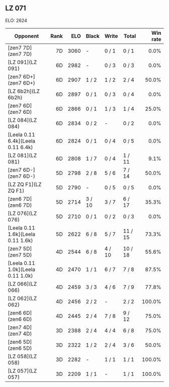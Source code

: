## LZ 071 ##

ELO: 2624

Opponent | Rank | ELO | Black | Write | Total | Win rate
---------|-----:|----:|-------|-------|-------|-------:
[zen7 7D](zen7 7D) | 7D | 3060 | - | 0 / 1 | 0 / 1 | 0.0%
[LZ 091](LZ 091) | 6D | 2982 | - | 0 / 3 | 0 / 3 | 0.0%
[zen7 6D+](zen7 6D+) | 6D | 2907 | 1 / 2 | 1 / 2 | 2 / 4 | 50.0%
[LZ 6b2h](LZ 6b2h) | 6D | 2897 | 0 / 1 | 0 / 3 | 0 / 4 | 0.0%
[zen7 6D](zen7 6D) | 6D | 2866 | 0 / 1 | 1 / 3 | 1 / 4 | 25.0%
[LZ 084](LZ 084) | 6D | 2834 | 0 / 2 | - | 0 / 2 | 0.0%
[Leela 0.11 6.4k](Leela 0.11 6.4k) | 6D | 2824 | 0 / 1 | 0 / 4 | 0 / 5 | 0.0%
[LZ 081](LZ 081) | 6D | 2808 | 1 / 7 | 0 / 4 | 1 / 11 | 9.1%
[zen7 6D-](zen7 6D-) | 5D | 2798 | 2 / 8 | 5 / 6 | 7 / 14 | 50.0%
[LZ ZQ F1](LZ ZQ F1) | 5D | 2790 | - | 0 / 5 | 0 / 5 | 0.0%
[zen6 7D](zen6 7D) | 5D | 2714 | 3 / 10 | 3 / 7 | 6 / 17 | 35.3%
[LZ 076](LZ 076) | 5D | 2710 | 0 / 1 | 0 / 2 | 0 / 3 | 0.0%
[Leela 0.11 1.6k](Leela 0.11 1.6k) | 5D | 2622 | 6 / 8 | 5 / 7 | 11 / 15 | 73.3%
[zen7 5D](zen7 5D) | 4D | 2544 | 6 / 8 | 4 / 10 | 10 / 18 | 55.6%
[Leela 0.11 1.0k](Leela 0.11 1.0k) | 4D | 2470 | 1 / 1 | 6 / 7 | 7 / 8 | 87.5%
[LZ 066](LZ 066) | 4D | 2459 | 3 / 3 | 4 / 6 | 7 / 9 | 77.8%
[LZ 062](LZ 062) | 4D | 2456 | 2 / 2 | - | 2 / 2 | 100.0%
[zen6 6D](zen6 6D) | 4D | 2445 | 2 / 4 | 7 / 8 | 9 / 12 | 75.0%
[zen7 4D](zen7 4D) | 3D | 2388 | 2 / 4 | 4 / 4 | 6 / 8 | 75.0%
[zen6 5D](zen6 5D) | 3D | 2322 | 1 / 2 | 2 / 4 | 3 / 6 | 50.0%
[LZ 058](LZ 058) | 3D | 2282 | - | 1 / 1 | 1 / 1 | 100.0%
[LZ 057](LZ 057) | 3D | 2209 | 1 / 1 | - | 1 / 1 | 100.0%

